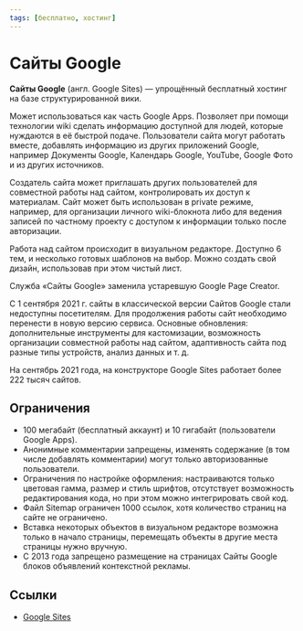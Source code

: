 ```yaml
---
tags: [бесплатно, хостинг]
---
```

# Сайты Google

**Сайты Google** (англ. Google Sites) — упрощённый бесплатный хостинг на базе структурированной вики.

Может использоваться как часть Google Apps. Позволяет при помощи технологии wiki сделать информацию доступной для людей, которые нуждаются в её быстрой подаче. Пользователи сайта могут работать вместе, добавлять информацию из других приложений Google, например Документы Google, Календарь Google, YouTube, Google Фото и из других источников.

Создатель сайта может приглашать других пользователей для совместной работы над сайтом, контролировать их доступ к материалам. Сайт может быть использован в private режиме, например, для организации личного wiki-блокнота либо для ведения записей по частному проекту с доступом к информации только после авторизации.

Работа над сайтом происходит в визуальном редакторе. Доступно 6 тем, и несколько готовых шаблонов на выбор. Можно создать свой дизайн, использовав при этом чистый лист.

Служба «Сайты Google» заменила устаревшую Google Page Creator.

С 1 сентября 2021 г. сайты в классической версии Сайтов Google стали недоступны посетителям. Для продолжения работы сайт необходимо перенести в новую версию сервиса. Основные обновления: дополнительные инструменты для кастомизации, возможность организации совместной работы над сайтом, адаптивность сайта под разные типы устройств, анализ данных и т. д.

На сентябрь 2021 года, на конструкторе Google Sites работает более 222 тысяч сайтов.

## Ограничения

- 100 мегабайт (бесплатный аккаунт) и 10 гигабайт (пользователи Google Apps).
- Анонимные комментарии запрещены, изменять содержание (в том числе добавлять комментарии) могут только авторизованные пользователи.
- Ограничения по настройке оформления: настраиваются только цветовая гамма, размер и стиль шрифтов, отсутствует возможность редактирования кода, но при этом можно интегрировать свой код.
- Файл Sitemap ограничен 1000 ссылок, хотя количество страниц на сайте не ограничено.
- Вставка некоторых объектов в визуальном редакторе возможна только в начало страницы, перемещать объекты в другие места страницы нужно вручную.
- С 2013 года запрещено размещение на страницах Сайты Google блоков объявлений контекстной рекламы.

## Ссылки

- [Google Sites](https://sites.google.com/)

